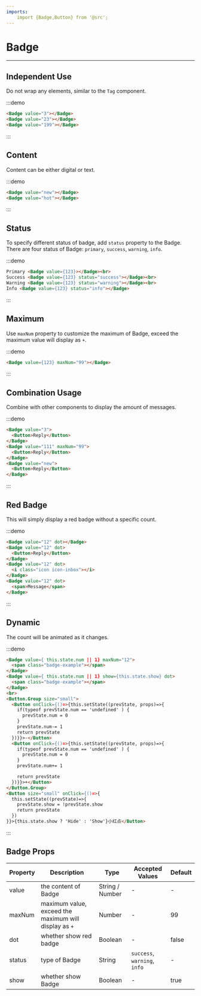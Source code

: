 ```yaml
---
imports:
    import {Badge,Button} from '@src';
---
```

# Badge

----

## Independent Use

Do not wrap any elements, similar to the `Tag` component.

:::demo
```html
<Badge value="3"></Badge>
<Badge value="23"></Badge>
<Badge value="199"></Badge>
```
:::

## Content

Content can be either digital or text.

:::demo
```html
<Badge value="new"></Badge>
<Badge value="hot"></Badge>
```
:::

## Status

To specify different status of badge, add `status` property to the Badge.<br>
There are four status of Badge: `primary`, `success`, `warning`, `info`.

:::demo
```html
Primary <Badge value={123}></Badge><br>
Success <Badge value={123} status="success"></Badge><br>
Warning <Badge value={123} status="warning"></Badge><br>
Info <Badge value={123} status="info"></Badge>
```
:::

## Maximum

Use `maxNum` property to customize the maximum of Badge, exceed the maximum value will display as `+`.

:::demo
```html
<Badge value={123} maxNum="99"></Badge>
```
:::

## Combination Usage

Combine with other components to display the amount of messages.

:::demo
```html
<Badge value="3">
  <Button>Reply</Button>
</Badge>
<Badge value="111" maxNum="99">
  <Button>Reply</Button>
</Badge>
<Badge value="new">
  <Button>Reply</Button>
</Badge>
```
:::

## Red Badge

This will simply display a red badge without a specific count.

:::demo
```html
<Badge value="12" dot></Badge>
<Badge value="12" dot>
  <Button>Reply</Button>
</Badge>
<Badge value="12" dot>
  <i class="icon icon-inbox"></i>
</Badge>
<Badge value="12" dot>
  <span>Message</span>
</Badge>
```
:::

## Dynamic

The count will be animated as it changes.

:::demo
```html
<Badge value={ this.state.num || 1} maxNum="12">
  <span class="badge-example"></span>
</Badge>
<Badge value={ this.state.num || 1} show={this.state.show} dot>
  <span class="badge-example"></span>
</Badge>
<br>
<Button.Group size="small">
  <Button onClick={()=>{this.setState((prevState, props)=>{
    if(typeof prevState.num == 'undefined' ) {
      prevState.num = 0
    }
    prevState.num-= 1
    return prevState
  })}}>-</Button>
  <Button onClick={()=>{this.setState((prevState, props)=>{
    if(typeof prevState.num == 'undefined' ) {
      prevState.num = 0
    }
    prevState.num+= 1

    return prevState
  })}}>+</Button>
</Button.Group>
<Button size="small" onClick={()=>{
  this.setState((prevState)=>{
    prevState.show = !prevState.show
    return prevState
  })
}}>{this.state.show ? 'Hide' : 'Show'}小红点</Button>
```
:::

## Badge Props

| Property      | Description          | Type      | Accepted Values                           | Default  |
|---------- |-------------- |---------- |--------------------------------  |-------- |
| value | the content of Badge | String / Number | - | - |
| maxNum | maximum value, exceed the maximum will display as `+` | Number | - | 99 |
| dot | whether show red badge | Boolean | - | false |
| status | type of Badge | String | `success`, `warning`, `info` | - |
| show | whether show Badge | Boolean | - | true |

